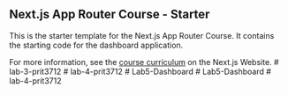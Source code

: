 ## Next.js App Router Course - Starter

This is the starter template for the Next.js App Router Course. It contains the starting code for the dashboard application.

For more information, see the [course curriculum](https://nextjs.org/learn) on the Next.js Website.
#   l a b - 3 - p r i t 3 7 1 2  
 #   l a b - 4 - p r i t 3 7 1 2  
 #   L a b 5 - D a s h b o a r d  
 #   L a b 5 - D a s h b o a r d  
 #   l a b - 4 - p r i t 3 7 1 2  
 